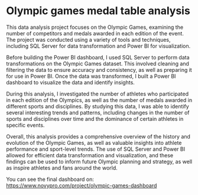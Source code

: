 # Olympic games medal table analysis
This data analysis project focuses on the Olympic Games, examining the number of competitors and medals awarded in each edition of the event. The project was conducted using a variety of tools and techniques, including SQL Server for data transformation and Power BI for visualization.

Before building the Power BI dashboard, I used SQL Server to perform data transformations on the Olympic Games dataset. This involved cleaning and filtering the data to ensure accuracy and consistency, as well as preparing it for use in Power BI. Once the data was transformed, I built a Power BI dashboard to visualize the data and identify insights.

During this analysis, I investigated the number of athletes who participated in each edition of the Olympics, as well as the number of medals awarded in different sports and disciplines. By studying this data, I was able to identify several interesting trends and patterns, including changes in the number of sports and disciplines over time and the dominance of certain athletes in specific events.

Overall, this analysis provides a comprehensive overview of the history and evolution of the Olympic Games, as well as valuable insights into athlete performance and sport-level trends. The use of SQL Server and Power BI allowed for efficient data transformation and visualization, and these findings can be used to inform future Olympic planning and strategy, as well as inspire athletes and fans around the world.

You can see the final dashboard on: https://www.novypro.com/project/olympic-games-dashboard
